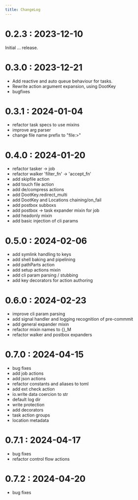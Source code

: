 ```yaml
---
title: ChangeLog
---
```



# 0.2.3 : 2023-12-10
Initial ... release.

# 0.3.0 : 2023-12-21
- Add reactive and auto queue behaviour for tasks.
- Rewrite action argument expansion, using DootKey
- bugfixes
# 0.3.1 : 2024-01-04
- refactor task specs to use mixins
- improve arg parser
- change file name prefix to "file:>"
# 0.4.0 : 2024-01-20
- refactor tasker -> job
- refactor walker 'filter_fn' -> 'accept_fn'
- add skipfile action
- add touch file action
- add de/compress actions
- add DootKey.redirect_multi
- add DootKey and Locations chaining/on_fail
- add postbox subboxs
- add postbox -> task expander mixin for job
- add headonly mixin
- add basic injection of cli params
# 0.5.0 : 2024-02-06
- add symlink handling to keys
- add shell baking and pipelining
- add pathParts action
- add setup actions mixin
- add cli param parsing / stubbing
- add key decorators for action authoring
# 0.6.0 : 2024-02-23
- improve cli param parsing
- add signal handler and logging recognition of pre-commmit
- add general expander mixin
- refactor mixin names to {}_M
- refactor walker and postbox expanders
# 0.7.0 : 2024-04-15
- bug fixes
- add job actions
- add json actions
- refactor constants and aliases to toml
- add ext check action
- io.write data coercion to str
- default log dir
- write protection
- add decorators
- task action groups
- location metadata
# 0.7.1 : 2024-04-17
- bug fixes
- refactor control flow actions
# 0.7.2 : 2024-04-20
- bug fixes
